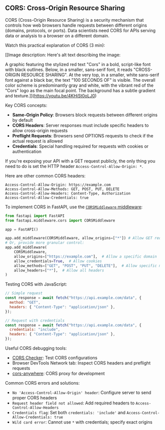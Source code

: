 ## CORS: Cross-Origin Resource Sharing

CORS (Cross-Origin Resource Sharing) is a security mechanism that controls how web browsers handle requests between different origins (domains, protocols, or ports). Data scientists need CORS for APIs serving data or analysis to a browser on a different domain.

Watch this practical explanation of CORS (3 min):

[[Image description: Here's alt text describing the image:

A graphic featuring the stylized red text "Cors" in a bold, script-like font with black outlines. Below, in a smaller, sans-serif font, it reads "CROSS-ORIGIN RESOURCE SHARING".  At the very top, in a smaller, white sans-serif font against a black bar, the text "100 SECONDS OF" is visible. The overall color scheme is predominantly gray and white, with the vibrant red of the "Cors" logo as the main focal point. The background has a subtle gradient and texture.]](https://youtu.be/4KHiSt0oLJ0)

Key CORS concepts:

- **Same-Origin Policy**: Browsers block requests between different origins by default
- **CORS Headers**: Server responses must include specific headers to allow cross-origin requests
- **Preflight Requests**: Browsers send OPTIONS requests to check if the actual request is allowed
- **Credentials**: Special handling required for requests with cookies or authentication

If you're exposing your API with a GET request publicly, the only thing you need to do is set the HTTP header `Access-Control-Allow-Origin: *`.

Here are other common CORS headers:

```http
Access-Control-Allow-Origin: https://example.com
Access-Control-Allow-Methods: GET, POST, PUT, DELETE
Access-Control-Allow-Headers: Content-Type, Authorization
Access-Control-Allow-Credentials: true
```

To implement CORS in FastAPI, use the [`CORSMiddleware` middleware](https://fastapi.tiangolo.com/tutorial/cors/):

```python
from fastapi import FastAPI
from fastapi.middleware.cors import CORSMiddleware

app = FastAPI()

app.add_middleware(CORSMiddleware, allow_origins=["*"]) # Allow GET requests from all origins
# Or, provide more granular control:
app.add_middleware(
    CORSMiddleware,
    allow_origins=["https://example.com"],  # Allow a specific domain
    allow_credentials=True,  # Allow cookies
    allow_methods=["GET", "POST", "PUT", "DELETE"],  # Allow specific methods
    allow_headers=["*"],  # Allow all headers
)
```

Testing CORS with JavaScript:

```javascript
// Simple request
const response = await fetch("https://api.example.com/data", {
  method: "GET",
  headers: { "Content-Type": "application/json" },
});

// Request with credentials
const response = await fetch("https://api.example.com/data", {
  credentials: "include",
  headers: { "Content-Type": "application/json" },
});
```

Useful CORS debugging tools:

- [CORS Checker](https://cors-test.codehappy.dev/): Test CORS configurations
- Browser DevTools Network tab: Inspect CORS headers and preflight requests
- [cors-anywhere](https://github.com/Rob--W/cors-anywhere): CORS proxy for development

Common CORS errors and solutions:

- `No 'Access-Control-Allow-Origin' header`: Configure server to send proper CORS headers
- `Request header field not allowed`: Add required headers to `Access-Control-Allow-Headers`
- `Credentials flag`: Set both `credentials: 'include'` and `Access-Control-Allow-Credentials: true`
- `Wild card error`: Cannot use `*` with credentials; specify exact origins
